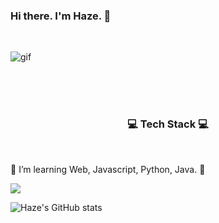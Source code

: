 
### Hi there. I'm Haze. 👋
<br/>

![gif](https://user-images.githubusercontent.com/87344625/136500923-9a137641-d6fa-48e2-8a8a-1df69c0b2ff3.gif)


<br/><br/><br/>

<!-- - 🔭 I’m currently working on ...
- 👯 I’m looking to collaborate on ...
- 🤔 I’m looking for help with ...
- 💬 Ask me about  ...
- 📫 How to reach me: ...
- 😄 Pronouns: ...
- ⚡ Fun fact: ... -->

### <center> :computer: Tech Stack :computer: </center>

<br/>

🌱 I’m learning Web, Javascript, Python, Java. :running:

<a href="버튼을 눌렀을 때 이동할 링크" target="_blank"><img src="https://img.shields.io/badge/뱃지레이블-배경색?style=뱃지모양&logo=로고&logoColor=로고색상"/></a>

![Haze's GitHub stats](https://github-readme-stats.vercel.app/api?username=Haze-S&theme=buefy&show_icons=true)
